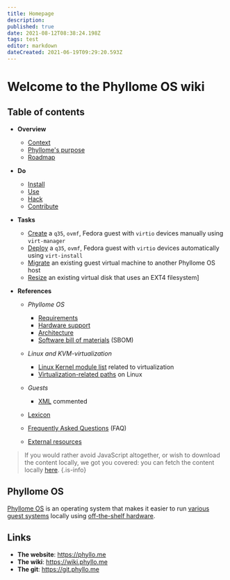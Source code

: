 ```yaml
---
title: Homepage
description: 
published: true
date: 2021-08-12T08:38:24.198Z
tags: test
editor: markdown
dateCreated: 2021-06-19T09:29:20.593Z
---
```


# Welcome to the Phyllome OS wiki

## Table of contents

* **Overview**
	* [Context](/context)
  * [Phyllome's purpose](/purpose)
  * [Roadmap](/roadmap)

* **Do**
  * [Install](/install)
  * [Use](/use)
  * [Hack](/hack)
  * [Contribute](/members)

* **Tasks**
  * [Create](/create) a `q35`, `ovmf`, Fedora guest with `virtio` devices manually using `virt-manager`
  * [Deploy](/deploy) a `q35`, `ovmf`, Fedora guest with `virtio` devices automatically using `virt-install`
  * [Migrate](/migrate) an existing guest virtual machine to another Phyllome OS host
  * [Resize](/resize) an existing virtual disk that uses an EXT4 filesystem]

* **References**
  * *Phyllome OS* 
    * [Requirements](/requirements)
    * [Hardware support](/hardware_support)
    * [Architecture](/architecture)
    * [Software bill of materials](/sbom) (SBOM)
	
  * *Linux and KVM-virtualization*
    * [Linux Kernel module list](/kernel_modules) related to virtualization
    * [Virtualization-related paths](/linux_paths) on Linux
  
  * *Guests*
    * [XML](/xml) commented
    
  * [Lexicon](/lexicon) 

  * [Frequently Asked Questions](/faq) (FAQ)

  * [External resources](/resources)

> If you would rather avoid JavaScript altogether, or wish to download the content locally, we got you covered: you can fetch the content locally [here](https://git.phyllo.me/home/wiki).
{.is-info}

## Phyllome OS

[Phyllome OS](https://phyllo.me/) is an operating system that makes it easier to run [various guest systems](guest_systems) locally using [off-the-shelf hardware](requirements).

## Links

* **The website**: https://phyllo.me
* **The wiki**: https://wiki.phyllo.me
* **The git**: https://git.phyllo.me

